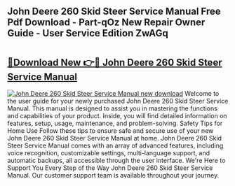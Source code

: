 ## John Deere 260 Skid Steer Service Manual Free Pdf Download - Part-qOz New Repair Owner Guide - User Service Edition ZwAGq

# <h2><a href="http://bc26963.oget.top/?id=John+Deere+260+Skid+Steer+Service+Manual">🔗Download New 👉🔴 John Deere 260 Skid Steer Service Manual</a></h2>

[![John Deere 260 Skid Steer Service Manual new download](https://i.imgur.com/5g1atiW.png)](http://bc26963.oget.top/?id=John+Deere+260+Skid+Steer+Service+Manual)
Welcome to the user guide for your newly purchased John Deere 260 Skid Steer Service Manual. This manual is designed to assist you in mastering the functions and capabilities of your product. Inside, you will find detailed information on features, setup, usage, maintenance, and problem-solving. Safety Tips for Home Use Follow these tips to ensure safe and secure use of your new John Deere 260 Skid Steer Service Manual at home. John Deere 260 Skid Steer Service Manual comes with an array of advanced features, including voice recognition, customizable settings, multi-language support, and automatic backups, all accessible through the user interface. We're Here to Support You Every Step of the Way John Deere 260 Skid Steer Service Manual. Our customer support team is available throughout your journey.
